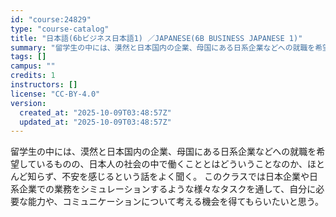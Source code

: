 ```yaml
---
id: "course:24829"
type: "course-catalog"
title: "日本語(6bビジネス日本語1) ／JAPANESE(6B BUSINESS JAPANESE 1)"
summary: "留学生の中には、漠然と日本国内の企業、母国にある日系企業などへの就職を希望しているものの、日本人の社会の中で働くこととはどういうことなのか、ほとんど知らず、不安を感じるという話をよく聞く。 このクラスでは日本企業や日系企業での業務をシミュレ…"
tags: []
campus: ""
credits: 1
instructors: []
license: "CC-BY-4.0"
version:
  created_at: "2025-10-09T03:48:57Z"
  updated_at: "2025-10-09T03:48:57Z"
---
```

留学生の中には、漠然と日本国内の企業、母国にある日系企業などへの就職を希望しているものの、日本人の社会の中で働くこととはどういうことなのか、ほとんど知らず、不安を感じるという話をよく聞く。 このクラスでは日本企業や日系企業での業務をシミュレーションするような様々なタスクを通して、自分に必要な能力や、コミュニケーションについて考える機会を得てもらいたいと思う。
